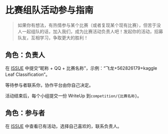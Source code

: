 # 比赛组队活动参与指南

> 如果你有想法，有热情参与某个比赛（或者复现某个现有比赛），但苦于没人一起组队的话，加入我们，成为比赛活动负责人吧！发起你的活动，招募队友，互相学习，争取更大的胜利！

## 角色：负责人

在 [ISSUE](https://github.com/apachecn/kaggle/issues/260) 中提交“昵称 + QQ + 比赛名称”，示例：“飞龙+562826179+kaggle Leaf Classification”。

等待参与者联系你，协作平台由你自己决定。

活动结束后，每个小组提交一份 WriteUp 到`competition/{比赛名称}`。

## 角色：参与者

在 [ISSUE](https://github.com/apachecn/kaggle/issues/260) 中查看已有活动，选择自己喜欢的，联系负责人。
